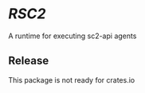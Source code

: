 # _*RSC2*_

A runtime for executing sc2-api agents

## Release

This package is not ready for crates.io

